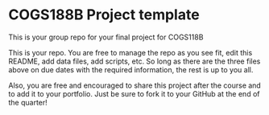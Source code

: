 # COGS188B Project template
This is your group repo for your final project for COGS118B

This is your repo. You are free to manage the repo as you see fit, edit this README, add data files, add scripts, etc. So long as there are the three files above on due dates with the required information, the rest is up to you all.

Also, you are free and encouraged to share this project after the course and to add it to your portfolio. Just be sure to fork it to your GitHub at the end of the quarter!
